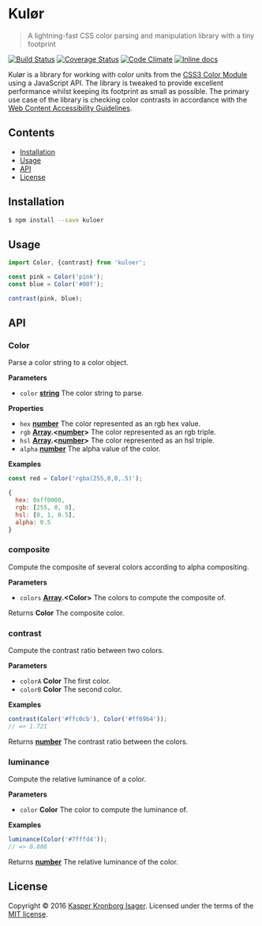 # Kulør

> A lightning-fast CSS color parsing and manipulation library with a tiny footprint

[![Build Status](https://travis-ci.org/kasperisager/kuloer.svg?branch=master)](https://travis-ci.org/kasperisager/kuloer) [![Coverage Status](https://coveralls.io/repos/github/kasperisager/kuloer/badge.svg?branch=master)](https://coveralls.io/github/kasperisager/kuloer?branch=master) [![Code Climate](https://codeclimate.com/github/kasperisager/kuloer/badges/gpa.svg)](https://codeclimate.com/github/kasperisager/kuloer) [![Inline docs](http://inch-ci.org/github/kasperisager/kuloer.svg?branch=master)](http://inch-ci.org/github/kasperisager/kuloer)

Kulør is a library for working with color units from the [CSS3 Color Module](https://www.w3.org/TR/css3-color) using a JavaScript API. The library is tweaked to provide excellent performance whilst keeping its footprint as small as possible. The primary use case of the library is checking color contrasts in accordance with the [Web Content Accessibility Guidelines](https://www.w3.org/TR/2008/REC-WCAG20-20081211/#contrast-ratiodef).

## Contents

-   [Installation](#installation)
-   [Usage](#usage)
-   [API](#api)
-   [License](#license)

## Installation

```sh
$ npm install --save kuloer
```

## Usage

```js
import Color, {contrast} from 'kuloer';

const pink = Color('pink');
const blue = Color('#00f');

contrast(pink, blue);
```

## API

### Color

Parse a color string to a color object.

**Parameters**

-   `color` **[string](https://developer.mozilla.org/en-US/docs/Web/JavaScript/Reference/Global_Objects/String)** The color string to parse.

**Properties**

-   `hex` **[number](https://developer.mozilla.org/en-US/docs/Web/JavaScript/Reference/Global_Objects/Number)** The color represented as an rgb hex value.
-   `rgb` **[Array](https://developer.mozilla.org/en-US/docs/Web/JavaScript/Reference/Global_Objects/Array).&lt;[number](https://developer.mozilla.org/en-US/docs/Web/JavaScript/Reference/Global_Objects/Number)>** The color represented as an rgb triple.
-   `hsl` **[Array](https://developer.mozilla.org/en-US/docs/Web/JavaScript/Reference/Global_Objects/Array).&lt;[number](https://developer.mozilla.org/en-US/docs/Web/JavaScript/Reference/Global_Objects/Number)>** The color represented as an hsl triple.
-   `alpha` **[number](https://developer.mozilla.org/en-US/docs/Web/JavaScript/Reference/Global_Objects/Number)** The alpha value of the color.

**Examples**

```javascript
const red = Color('rgba(255,0,0,.5)');

{
  hex: 0xff0000,
  rgb: [255, 0, 0],
  hsl: [0, 1, 0.5],
  alpha: 0.5
}
```

### composite

Compute the composite of several colors according to alpha compositing.

**Parameters**

-   `colors` **[Array](https://developer.mozilla.org/en-US/docs/Web/JavaScript/Reference/Global_Objects/Array).&lt;Color>** The colors to compute the composite of.

Returns **Color** The composite color.

### contrast

Compute the contrast ratio between two colors.

**Parameters**

-   `colorA` **Color** The first color.
-   `colorB` **Color** The second color.

**Examples**

```javascript
contrast(Color('#ffc0cb'), Color('#ff69b4'));
// => 1.721
```

Returns **[number](https://developer.mozilla.org/en-US/docs/Web/JavaScript/Reference/Global_Objects/Number)** The contrast ratio between the colors.

### luminance

Compute the relative luminance of a color.

**Parameters**

-   `color` **Color** The color to compute the luminance of.

**Examples**

```javascript
luminance(Color('#7fffd4'));
// => 0.808
```

Returns **[number](https://developer.mozilla.org/en-US/docs/Web/JavaScript/Reference/Global_Objects/Number)** The relative luminance of the color.

## License

Copyright © 2016 [Kasper Kronborg Isager](https://github.com/kasperisager). Licensed under the terms of the [MIT license](LICENSE.md).

